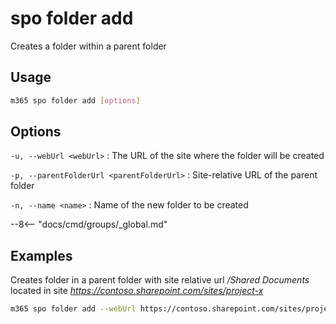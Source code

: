# spo folder add

Creates a folder within a parent folder

## Usage

```sh
m365 spo folder add [options]
```

## Options

`-u, --webUrl <webUrl>`
: The URL of the site where the folder will be created

`-p, --parentFolderUrl <parentFolderUrl>`
: Site-relative URL of the parent folder

`-n, --name <name>`
: Name of the new folder to be created

--8<-- "docs/cmd/groups/_global.md"

## Examples

Creates folder in a parent folder with site relative url _/Shared Documents_ located in site _https://contoso.sharepoint.com/sites/project-x_

```sh
m365 spo folder add --webUrl https://contoso.sharepoint.com/sites/project-x --parentFolderUrl '/Shared Documents' --name 'My Folder Name'
```
